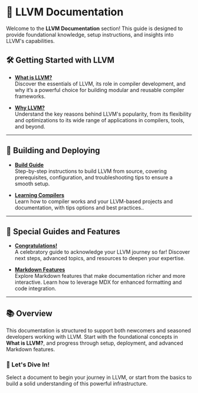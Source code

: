 # 📘 LLVM Documentation

Welcome to the **LLVM Documentation** section! This guide is designed to provide foundational knowledge, setup instructions, and insights into LLVM's capabilities.

## 🛠️ Getting Started with LLVM

- **[What is LLVM?](What_is_LLVM.md)**  
  Discover the essentials of LLVM, its role in compiler development, and why it’s a powerful choice for building modular and reusable compiler frameworks.

- **[Why LLVM?](Why_LLVM.md)**  
  Understand the key reasons behind LLVM's popularity, from its flexibility and optimizations to its wide range of applications in compilers, tools, and beyond.

---

## 🚀 Building and Deploying

- **[Build Guide](Build.md)**  
  Step-by-step instructions to build LLVM from source, covering prerequisites, configuration, and troubleshooting tips to ensure a smooth setup.

- **[Learning Compilers](deploy-your-site.md)**  
  Learn how to compiler works and your LLVM-based projects and documentation, with tips options and best practices..

---

## 🎉 Special Guides and Features

- **[Congratulations!](congratulations.md)**  
  A celebratory guide to acknowledge your LLVM journey so far! Discover next steps, advanced topics, and resources to deepen your expertise.

- **[Markdown Features](markdown-features.mdx)**  
  Explore Markdown features that make documentation richer and more interactive. Learn how to leverage MDX for enhanced formatting and code integration.

---

## 📚 Overview

This documentation is structured to support both newcomers and seasoned developers working with LLVM. Start with the foundational concepts in **What is LLVM?**, and progress through setup, deployment, and advanced Markdown features.

### 🚀 Let's Dive In!
Select a document to begin your journey in LLVM, or start from the basics to build a solid understanding of this powerful infrastructure.
